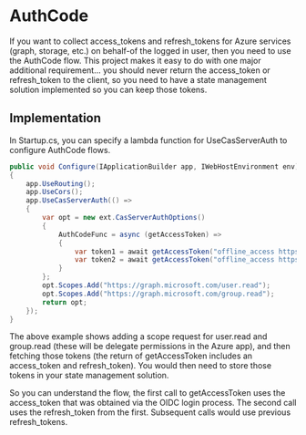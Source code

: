 # AuthCode

If you want to collect access_tokens and refresh_tokens for Azure services (graph, storage, etc.) on behalf-of the logged in user, then you need to use the AuthCode flow. This project makes it easy to do with one major additional requirement... you should never return the access_token or refresh_token to the client, so you need to have a state management solution implemented so you can keep those tokens.

## Implementation

In Startup.cs, you can specify a lambda function for UseCasServerAuth to configure AuthCode flows.

```c#
public void Configure(IApplicationBuilder app, IWebHostEnvironment env)
{
    app.UseRouting();
    app.UseCors();
    app.UseCasServerAuth(() =>
    {
        var opt = new ext.CasServerAuthOptions()
        {
            AuthCodeFunc = async (getAccessToken) =>
            {
                var token1 = await getAccessToken("offline_access https://graph.microsoft.com/user.read");
                var token2 = await getAccessToken("offline_access https://graph.microsoft.com/group.read");
            }
        };
        opt.Scopes.Add("https://graph.microsoft.com/user.read");
        opt.Scopes.Add("https://graph.microsoft.com/group.read");
        return opt;
    });
}
```

The above example shows adding a scope request for user.read and group.read (these will be delegate permissions in the Azure app), and then fetching those tokens (the return of getAccessToken includes an access_token and refresh_token). You would then need to store those tokens in your state management solution.

So you can understand the flow, the first call to getAccessToken uses the access_token that was obtained via the OIDC login process. The second call uses the refresh_token from the first. Subsequent calls would use previous refresh_tokens.
